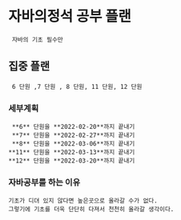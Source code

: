 # 자바의정석 공부 플랜                                
	 자바의 기초 필수만 
## 집중 플랜
	 6 단원 ,7 단원 , 8 단원, 11 단원, 12 단원 
### 세부계획
     **6** 단원을 **2022-02-20**까지 끝내기  
	 **7** 단원을 **2022-02-27**까지 끝내기  
	 **8** 단원을 **2022-03-06**까지 끝내기  
	**11** 단원을 **2022-03-13**까지 끝내기  
	**12** 단원을 **2022-03-20**까지 끝내기  

### 자바공부를 하는 이유 
	기초가 디뎌 있지 않다면 높은곳으로 올라갈 수가 없다. 
	그렇기에 기초를 더욱 단단히 다져서 천천히 올라갈 생각이다. 